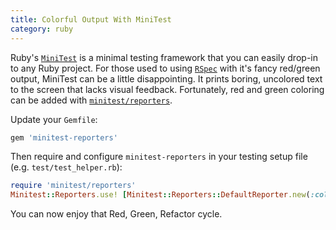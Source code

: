 ```yaml
--- 
title: Colorful Output With MiniTest
category: ruby
---
```


Ruby's
[`MiniTest`](http://ruby-doc.org/stdlib-2.0.0/libdoc/minitest/rdoc/MiniTest.html)
is a minimal testing framework that you can easily drop-in to any Ruby
project. For those used to using [`RSpec`](http://rspec.info/) with it's fancy
red/green output, MiniTest can be a little disappointing. It prints boring,
uncolored text to the screen that lacks visual feedback. Fortunately, red
and green coloring can be added with
[`minitest/reporters`](https://github.com/kern/minitest-reporters).

Update your `Gemfile`:

```ruby
gem 'minitest-reporters'
```

Then require and configure `minitest-reporters` in your testing setup file
(e.g. `test/test_helper.rb`):

```ruby
require 'minitest/reporters'
Minitest::Reporters.use! [Minitest::Reporters::DefaultReporter.new(:color => true)]
```

You can now enjoy that Red, Green, Refactor cycle.
